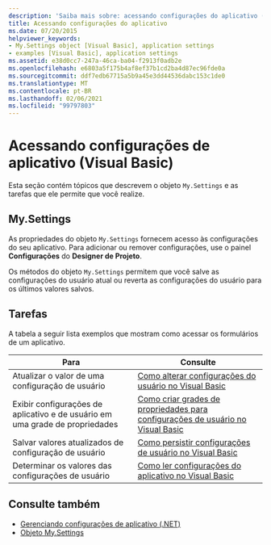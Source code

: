 ```yaml
---
description: 'Saiba mais sobre: acessando configurações do aplicativo (Visual Basic)'
title: Acessando configurações do aplicativo
ms.date: 07/20/2015
helpviewer_keywords:
- My.Settings object [Visual Basic], application settings
- examples [Visual Basic], application settings
ms.assetid: e38d0cc7-247a-46ca-ba04-f2913f0adb2e
ms.openlocfilehash: e6803a5f175b4af8ef37b1cd2ba4d87ec96fde0a
ms.sourcegitcommit: ddf7edb67715a5b9a45e3dd44536dabc153c1de0
ms.translationtype: MT
ms.contentlocale: pt-BR
ms.lasthandoff: 02/06/2021
ms.locfileid: "99797803"
---
```

# <a name="accessing-application-settings-visual-basic"></a>Acessando configurações de aplicativo (Visual Basic)

Esta seção contém tópicos que descrevem o objeto `My.Settings` e as tarefas que ele permite que você realize.  
  
## <a name="mysettings"></a>My.Settings  

 As propriedades do objeto `My.Settings` fornecem acesso às configurações do seu aplicativo. Para adicionar ou remover configurações, use o painel **Configurações** do **Designer de Projeto**.  
  
 Os métodos do objeto `My.Settings` permitem que você salve as configurações do usuário atual ou reverta as configurações do usuário para os últimos valores salvos.  
  
## <a name="tasks"></a>Tarefas  

 A tabela a seguir lista exemplos que mostram como acessar os formulários de um aplicativo.  
  
|Para|Consulte|  
|--------|---------|  
|Atualizar o valor de uma configuração de usuário|[Como alterar configurações do usuário no Visual Basic](how-to-change-user-settings.md)|  
|Exibir configurações de aplicativo e de usuário em uma grade de propriedades|[Como criar grades de propriedades para configurações de usuário no Visual Basic](how-to-create-property-grids-for-user-settings.md)|  
|Salvar valores atualizados de configuração de usuário|[Como persistir configurações de usuário no Visual Basic](how-to-persist-user-settings.md)|  
|Determinar os valores das configurações de usuário|[Como ler configurações do aplicativo no Visual Basic](how-to-read-application-settings.md)|  
  
## <a name="see-also"></a>Consulte também

- [Gerenciando configurações de aplicativo (.NET)](/visualstudio/ide/managing-application-settings-dotnet)
- [Objeto My.Settings](../../../language-reference/objects/my-settings-object.md)
